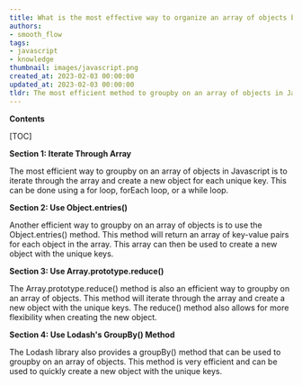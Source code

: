 ```yaml
---
title: What is the most effective way to organize an array of objects by category?
authors:
- smooth_flow
tags:
- javascript
- knowledge
thumbnail: images/javascript.png
created_at: 2023-02-03 00:00:00
updated_at: 2023-02-03 00:00:00
tldr: The most efficient method to groupby on an array of objects in Javascript is to use the Array.prototype.reduce() method.
---
```


**Contents**

[TOC]

**Section 1: Iterate Through Array**

The most efficient way to groupby on an array of objects in Javascript is to iterate through the array and create a new object for each unique key. This can be done using a for loop, forEach loop, or a while loop.

**Section 2: Use Object.entries()**

Another efficient way to groupby on an array of objects is to use the Object.entries() method. This method will return an array of key-value pairs for each object in the array. This array can then be used to create a new object with the unique keys.

**Section 3: Use Array.prototype.reduce()**

The Array.prototype.reduce() method is also an efficient way to groupby on an array of objects. This method will iterate through the array and create a new object with the unique keys. The reduce() method also allows for more flexibility when creating the new object.

**Section 4: Use Lodash's GroupBy() Method**

The Lodash library also provides a groupBy() method that can be used to groupby on an array of objects. This method is very efficient and can be used to quickly create a new object with the unique keys.
